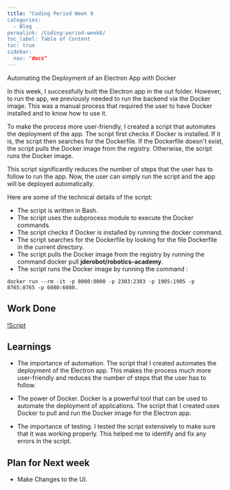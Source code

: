 ```yaml
---
title: "Coding Period Week 9
categories:
  - Blog
permalink: /Coding-period-week8/
toc_label: Table of Content
toc: true
sidebar:
  nav: "docs"
---
```


Automating the Deployment of an Electron App with Docker

In this week, I successfully built the Electron app in the out folder. However, to run the app, we previously needed to run the backend via the Docker image. This was a manual process that required the user to have Docker installed and to know how to use it.

To make the process more user-friendly, I created a script that automates the deployment of the app. The script first checks if Docker is installed. If it is, the script then searches for the Dockerfile. If the Dockerfile doesn't exist, the script pulls the Docker image from the registry. Otherwise, the script runs the Docker image.

This script significantly reduces the number of steps that the user has to follow to run the app. Now, the user can simply run the script and the app will be deployed automatically.

Here are some of the technical details of the script:

   - The script is written in Bash.
   - The script uses the subprocess module to execute the Docker commands.
   - The script checks if Docker is installed by running the docker command.
   - The script searches for the Dockerfile by looking for the file Dockerfile in the current directory.
   - The script pulls the Docker image from the registry by running the command docker pull **jderobot/robotics-academy**.
   - The script runs the Docker image by running the command :

   ```docker run --rm -it -p 8000:8000 -p 2303:2303 -p 1905:1905 -p 8765:8765 -p 6080:6080.```


## Work Done

[!Script](/docs/assets/images/Codingweek9img1.png)

## Learnings

- The importance of automation. The script that I created automates the deployment of the Electron app. This makes the process much more user-friendly and reduces the number of steps that the user has to follow.

- The power of Docker. Docker is a powerful tool that can be used to automate the deployment of applications. The script that I created uses Docker to pull and run the Docker image for the Electron app.

- The importance of testing. I tested the script extensively to make sure that it was working properly. This helped me to identify and fix any errors in the script.

## Plan for Next week

- Make Changes to the UI.